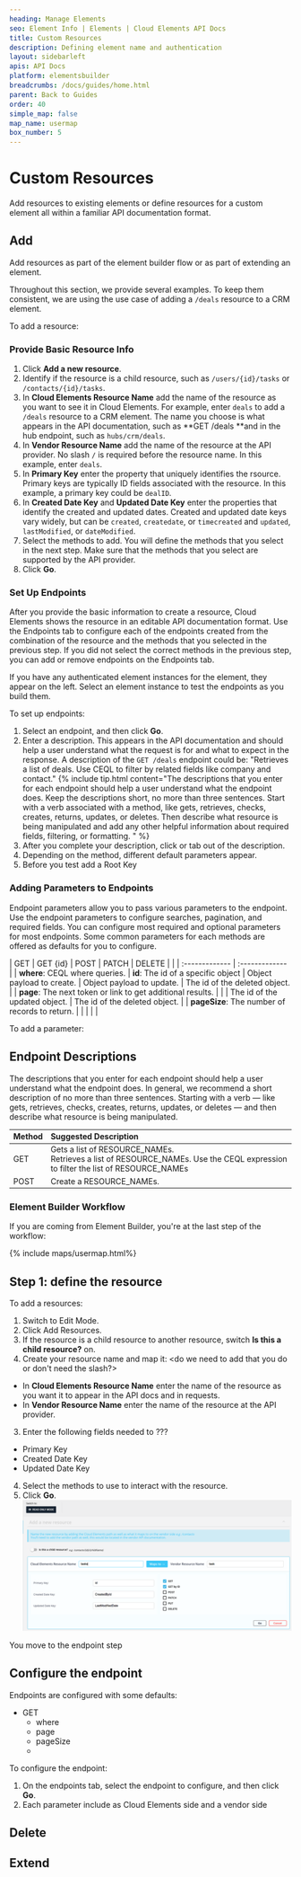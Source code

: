 ```yaml
---
heading: Manage Elements
seo: Element Info | Elements | Cloud Elements API Docs
title: Custom Resources
description: Defining element name and authentication
layout: sidebarleft
apis: API Docs
platform: elementsbuilder
breadcrumbs: /docs/guides/home.html
parent: Back to Guides
order: 40
simple_map: false
map_name: usermap
box_number: 5
---
```


# Custom Resources

Add resources to existing elements or define resources for a custom element all within a familiar API documentation format.

## Add

Add resources as part of the element builder flow or as part of extending an element.

Throughout this section, we provide several examples. To keep them consistent, we are using the use case of adding a `/deals` resource to a CRM element.

To add a resource:

### Provide Basic Resource Info

1. Click **Add a new resource**.
2. Identify if the resource is a child resource, such as `/users/{id}/tasks` or `/contacts/{id}/tasks`.
3. In **Cloud Elements Resource Name** add the name of the resource as you want to see it in Cloud Elements. For example, enter `deals` to add a `/deals` resource to a CRM element. The name you choose is what appears in the API documentation, such as **GET /deals **and in the hub endpoint, such as `hubs/crm/deals`.
4. In **Vendor Resource Name** add the name of the resource at the API provider. No slash `/` is required before the resource name. In this example, enter `deals`.
5. In **Primary Key** enter the property that uniquely identifies the rsource. Primary keys are typically ID fields associated with the resource. In this example, a primary key could be `dealID`.
6. In **Created Date Key** and **Updated Date Key** enter the properties that identify the created and updated dates. Created and updated date keys vary widely, but can be `created`, `createdate`, or `timecreated` and  `updated`, `lastModified`, or `dateModified`.
7. Select the methods to add. You will define the methods that you select in the next step. Make sure that the methods that you select are supported by the API provider.
8. Click **Go**.

### Set Up Endpoints

After you provide the basic information to create a resource, Cloud Elements shows the resource in an editable API documentation format. Use the Endpoints tab to configure each of the endpoints created from the combination of the resource and the methods that you selected in the previous step. If you did not select the correct methods in the previous step, you can add or remove endpoints on the Endpoints tab.

If you have any authenticated element instances for the element, they appear on the left. Select an element instance to test the endpoints as you build them.

To set up endpoints:

1. Select an endpoint, and then click **Go**.
2. Enter a description. This appears in the API documentation and should help a user understand what the request is for and what to expect in the response. A description of the `GET /deals` endpoint could be: "Retrieves a list of deals. Use CEQL to filter by related fields like company and contact."
    {% include tip.html content="The descriptions that you enter for each endpoint should help a user understand what the endpoint does. Keep the descriptions short, no more than three sentences. Start with a verb associated with a method, like gets, retrieves, checks, creates, returns, updates, or deletes. Then describe what resource is being manipulated and add any other helpful information about required fields, filtering, or formatting. " %}
3. After you complete your description, click or tab out of the description.
4. Depending on the method, different default parameters appear.
5. Before you test add a Root Key


### Adding Parameters to Endpoints

Endpoint parameters allow you to pass various parameters to the endpoint. Use the endpoint parameters to configure searches, pagination, and required fields. You can configure most required and optional parameters for most endpoints. Some common parameters for each methods are offered as defaults for you to configure.

| GET | GET {id} | POST  | PATCH | DELETE |  |
| :------------- | :------------- |
|  **where**: CEQL where queries.  |  **id**: The id of a specific object | Object payload to create.  | Object payload to update.  | The id of the deleted object. | 
|  **page**: The next token or link to get additional results.   |   |   | The id of the updated object.  | The id of the deleted object. |
|  **pageSize**: The number of records to return.   |   |   |   |  |


To add a parameter:




## Endpoint Descriptions

The descriptions that you enter for each endpoint should help a user understand what the endpoint does. In general, we recommend a short description of no more than three sentences. Starting with a verb &mdash; like gets, retrieves, checks, creates, returns, updates, or deletes &mdash; and then describe what resource is being manipulated.

| Method | Suggested Description   |
| :------------- | :------------- |
|  GET  |  Gets a list of RESOURCE_NAMEs.</br>Retrieves a list of RESOURCE_NAMEs. Use the CEQL expression to filter the list of RESOURCE_NAMEs  |
| POST | Create a RESOURCE_NAMEs.

### Element Builder Workflow

If you are coming from Element Builder, you're at the last step of the workflow:

{% include maps/usermap.html%}

## Step 1: define the resource

To add a resources:

1. Switch to Edit Mode.
2. Click Add Resources.
3. If the resource is a child resource to another resource, switch **Is this a child resource?** on.
3. Create your resource name and map it: <do we need to add that you do or don't need the slash?>
  * In **Cloud Elements Resource Name** enter the name of the resource as you want it to appear in the API docs and in requests.
  * In **Vendor Resource Name** enter the name of the resource at the API provider.
3. Enter the following fields needed to ???
  * Primary Key
  * Created Date Key
  * Updated Date Key
4. Select the methods to use to interact with the resource.
5. Click **Go**.
![Add Resource Step 1](img/add-resource1.png)

You move to the endpoint step

## Configure the endpoint

Endpoints are configured with some defaults:

* GET
  * where
  * page
  * pageSize
  *

To configure the endpoint:

1. On the endpoints tab, select the endpoint to configure, and then click **Go**.
2. Each parameter include as Cloud Elements side and a vendor side


## Delete

## Extend
